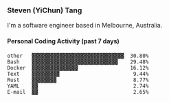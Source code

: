 ### Steven (YiChun) Tang

I'm a software engineer based in Melbourne, Australia.

#### Personal Coding Activity (past 7 days)
```
other   ▓▓▓▓▓▓▓▓▓▓▓▓▓▓▓▓▓▓▓▓▓▓▓▓▓▓▓▓▓▓  30.80%
Bash    ▓▓▓▓▓▓▓▓▓▓▓▓▓▓▓▓▓▓▓▓▓▓▓▓▓▓▓▓    29.48%
Docker  ▓▓▓▓▓▓▓▓▓▓▓▓▓▓▓                 16.12%
Text    ▓▓▓▓▓▓▓▓▓                        9.44%
Rust    ▓▓▓▓▓▓▓▓                         8.77%
YAML    ▓▓                               2.74%
E-mail  ▓▓                               2.65%
```

